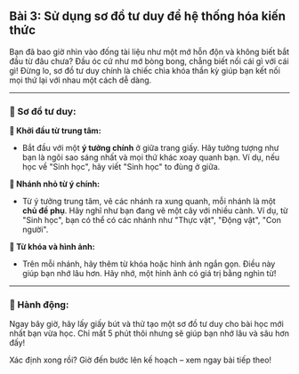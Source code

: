 ## Bài 3: Sử dụng sơ đồ tư duy để hệ thống hóa kiến thức

Bạn đã bao giờ nhìn vào đống tài liệu như một mớ hỗn độn và không biết bắt đầu từ đâu chưa? Đầu óc cứ như mớ bòng bong, chẳng biết nối cái gì với cái gì! Đừng lo, sơ đồ tư duy chính là chiếc chìa khóa thần kỳ giúp bạn kết nối mọi thứ lại với nhau một cách dễ dàng.

---

### 📌 Sơ đồ tư duy:  

**🔹 Khởi đầu từ trung tâm:**

- Bắt đầu với một **ý tưởng chính** ở giữa trang giấy. Hãy tưởng tượng như bạn là ngôi sao sáng nhất và mọi thứ khác xoay quanh bạn. Ví dụ, nếu học về "Sinh học", hãy viết "Sinh học" to đùng ở giữa.

**🔹 Nhánh nhỏ từ ý chính:**

- Từ ý tưởng trung tâm, vẽ các nhánh ra xung quanh, mỗi nhánh là một **chủ đề phụ**. Hãy nghĩ như bạn đang vẽ một cây với nhiều cành. Ví dụ, từ "Sinh học", bạn có thể có các nhánh như "Thực vật", "Động vật", "Con người".

**🔹 Từ khóa và hình ảnh:**

- Trên mỗi nhánh, hãy thêm từ khóa hoặc hình ảnh ngắn gọn. Điều này giúp bạn nhớ lâu hơn. Hãy nhớ, một hình ảnh có giá trị bằng nghìn từ!

---

### 🚀 Hành động:

Ngay bây giờ, hãy lấy giấy bút và thử tạo một sơ đồ tư duy cho bài học mới nhất bạn vừa học. Chỉ mất 5 phút thôi nhưng sẽ giúp bạn nhớ lâu và sâu hơn đấy!

Xác định xong rồi? Giờ đến bước lên kế hoạch – xem ngay bài tiếp theo!